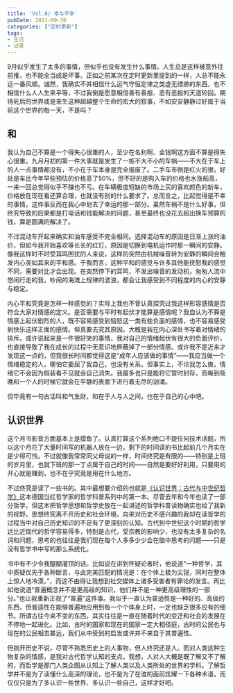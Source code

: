 ```yaml
---
title: 'Vol.6/ 幸与不幸'
pubDate: 2021-09-30
categories: ["定时更新"]
tags:
- 生活
- 记录
---
```


9月似乎发生了太多的事情，但似乎也没有发生什么事情。人生总是这样被意外往前推，也不能全当成是坏事。正如之前某次在定时更新里提到的一样，人总不能永远一番风顺。诚然，我确实不并相信什么运气守恒定律之类虚无缥缈的东西，也不相信什么人人生来平等，不过我倒是愿意相信善有善报、恶有恶报的天道轮回。期待死后的世界或是来生这种超越整个生命的宏大的叙事，不如安安静静过好属于当前这个世界的每一天，不是吗？


## 和

我认为自己不算是一个得失心很重的人，至少在名利啊、金钱啊这方面不算是得失心很重。九月月初的第一件大事就是发生了一桩不大不小的车祸——不大在于车上的人一点事情都没有，不小在于车本身是完全报废了。二手车市倒是红火的很，好处是车比今年早些预估的价格高了50%，但不好的是购入车的价格也水涨船高，一来一回总觉得似乎不赚也不亏。在车辆极度短缺的市场上买的喜欢颜色的新车，价格放在现在看还算合理，也就没有别的什么要求了。总而言之，比起觉得是不幸的事情，这件事反而在我心中划去了幸运的那一部分。虽然车祸不是什么好事，但终究导致的后果都是打电话和钱能解决的问题，甚至最终也没花去超出换车预算的钱，算是圆满的解决了。

不过混动车开起来确实和油车感受不完全相同。选择混动车的原因是日渐上涨的油价，但如今我开始喜欢等长长的红灯，原因是切换到电机运作时那一瞬间的安静。像我这样时不时受耳鸣困扰的人来说，这样的突然由机械噪音转为安静的瞬间会触发内心突如其来的平和感。于我而言，这种平和的感觉与许多其他能抚慰我的感觉不同，需要对比才会出现。在突然停下的耳鸣，不发出噪音的发动机，匆匆人流中悠闲行走的我，吵闹的海滩上规律的波浪，都会让我感受到不同程度的内心的安静与稳定。

内心平和究竟是怎样一种感觉的？实际上我也不曾认真探究过我这样形容感情是否符合大家对情感的定义。是否需要与平时有起伏才能算是感情呢？我自认为不算是情感上起伏剧烈的人，既不容易感受到恼怒这一类有些负面的感情，也不容易感受到快乐这样正面的感情。但真要去究其原因，大概是我在内心深处书写着对情绪的排斥。或许说起来是一件很好笑的事情，我对自己的情绪起伏有很大的负面评价，也直接导致了我在成长的过程中无意识地屏蔽掉了一部分情感。或许我不是近来才发现这一点的，但我很长时间都觉得这是“成年人应该做的事情”——我应当做一个情绪稳定的人，哪怕它委屈了我自己，也没有关系。但事实上，不论我怎么做，情绪它不会因为假装看不见就会自己消失。我最多也只是能将它暂时封存，而每到夜晚和一个人的时候它就会在平静的表面下进行着无尽的汹涌。

但毕竟有一句古话叫和气生财，和在于人与人之间，也在于自己的心中吧。

## 认识世界

这个月书影音方面基本上是摸鱼了。认真打算这个系列绝口不提任何技术话题，所以这个月花了大量时间写的机器人放在一边，剩下的时间读的书比起前几个月实在是少得可怜。不过就像我常常同父母说的一样，时间终究是有限的——特别是上班的岁月里，也就下班的那一丁点属于自己的时间——自然是要好好利用，只要用的开心就是赚到，也不在乎究竟是用在什么地方。

不过终究是读了一些书的。其中最想要介绍的也就是[《认识世界：古代与中世纪哲学》](https://book.douban.com/subject/35268348/)这本德国当红哲学家的哲学科普系列中的第一本。尽管去年和今年也读了一部分哲学，但这本把哲学思想和哲学史放在一起讲述的哲学科普读物确实也给了我新的视野。思想终究离不开历史和社会环境，向来对历史不感兴趣的我却在读哲学的过程当中对自己历史知识的不足有了更深刻的认知。古代到中世纪这个时期的哲学远比近现代的哲学容易得多，特别是古代，受宗教的影响少，也没有太多复杂的名词和问题，思考的也往往是我们现在每个人多多少少会在脑中思考的问题——只是没有哲学书中写的那么系统化。

书中有不少令我醍醐灌顶的话。比如说在讲到怀疑论者时，他说道“一种哲学，其中质疑优先于各种断言，与此完美匹配的情况是：在个体上极为尖锐，同时在整体上惊人地冷漠。”，而这不由得让我想到社交媒体上诸多受害者有罪论的发言。再比如他说道“普遍概念并不是更高级的知识，他们并不是一种更高级理性的一部分。”也让我重新正视了“普遍”这件事。我似乎一直认为普适性是一种好的、高级的东西，但普适性在能够普遍地应用到每一个个体身上时，一定也缺乏很多应有的细节。所谓古往今来不变的东西，其实往往是一直在随着时代的变迁和社会的发展在不停地一起进化。比如，古时的国家和现在的国家一定大相径庭，古时的公民也与现在的公民相去甚远，我们从中受到的启发或许并不来自于其普遍性。

但抛开历史不说，尽管不熟悉历史上的人事物，但人终究还是人。而对人类这种生物复杂的情感，是我对古代哲学认知的支点。我想，人对人大概是既了解又不了解的，而哲学是那门人类企图从认知上了解人类以及人类所处的世界的学科。了解哲学并不是为了读懂什么高深的理论，也不是为了在谁的面前炫耀一下各种术语，而仅仅只是为了多认识一些世界、多认识一些自己，这样才好吧。

